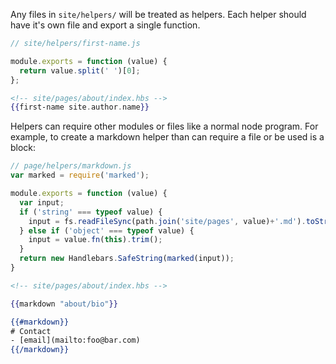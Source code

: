 Any files in `site/helpers/` will be treated as helpers. Each helper should have it's own file and export a single function.

``` js
// site/helpers/first-name.js

module.exports = function (value) {
  return value.split(' ')[0];
};
```

``` hbs
<!-- site/pages/about/index.hbs -->
{{first-name site.author.name}}
```

Helpers can require other modules or files like a normal node program. For example, to create a markdown helper than can require a file or be used is a block:
``` js
// page/helpers/markdown.js
var marked = require('marked');

module.exports = function (value) {
  var input;
  if ('string' === typeof value) {
    input = fs.readFileSync(path.join('site/pages', value)+'.md').toString();
  } else if ('object' === typeof value) {
    input = value.fn(this).trim();
  }
  return new Handlebars.SafeString(marked(input));
}
```

``` hbs
<!-- site/pages/about/index.hbs -->

{{markdown "about/bio"}}

{{#markdown}}
# Contact
- [email](mailto:foo@bar.com)
{{/markdown}}
```
